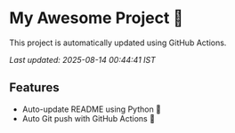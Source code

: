 # My Awesome Project 🚀

This project is automatically updated using GitHub Actions.

_Last updated: 2025-08-14 00:44:41 IST_

## Features
- Auto-update README using Python 🐍
- Auto Git push with GitHub Actions 🤖
